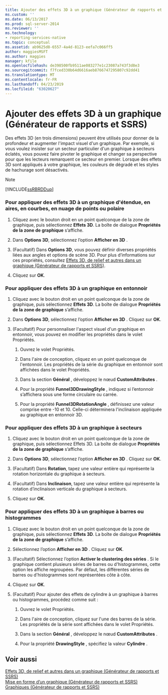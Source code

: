 ```yaml
---
title: Ajouter des effets 3D à un graphique (Générateur de rapports et SSRS) | Microsoft Docs
ms.custom: ''
ms.date: 06/13/2017
ms.prod: sql-server-2014
ms.reviewer: ''
ms.technology:
- reporting-services-native
ms.topic: conceptual
ms.assetid: ab9625d8-6557-4a4d-8123-eefa7c066ff5
author: maggiesMSFT
ms.author: maggies
manager: kfile
ms.openlocfilehash: de398500fb9511ae083277e1c23087a743f3d8e3
ms.sourcegitcommit: f7fced330b64d6616aeb8766747295807c92dd41
ms.translationtype: MT
ms.contentlocale: fr-FR
ms.lasthandoff: 04/23/2019
ms.locfileid: "63020627"
---
```

# <a name="add-3d-effects-to-a-chart-report-builder-and-ssrs"></a>Ajouter des effets 3D à un graphique (Générateur de rapports et SSRS)
  Des effets 3D (en trois dimensions) peuvent être utilisés pour donner de la profondeur et augmenter l'impact visuel d'un graphique. Par exemple, si vous voulez insister sur un secteur particulier d'un graphique à secteurs éclatés, vous pouvez faire pivoter le graphique et changer sa perspective pour que les lecteurs remarquent ce secteur en premier. Lorsque des effets 3D sont appliqués à votre graphique, les couleurs de dégradé et les styles de hachurage sont désactivés.  
  
> [!NOTE]  
>  [!INCLUDE[ssRBRDDup](../../includes/ssrbrddup-md.md)]  
  
### <a name="to-apply-3d-effects-to-a-range-area-line-scatter-or-polar-chart"></a>Pour appliquer des effets 3D à un graphique d'étendue, en aires, en courbes, en nuage de points ou polaire  
  
1.  Cliquez avec le bouton droit en un point quelconque de la zone de graphique, puis sélectionnez **Effets 3D**. La boîte de dialogue **Propriétés de la zone de graphique** s’affiche.  
  
2.  Dans **Options 3D**, sélectionnez l’option **Afficher en 3D** .  
  
3.  (Facultatif) Dans **Options 3D**, vous pouvez définir diverses propriétés liées aux angles et options de scène 3D. Pour plus d’informations sur ces propriétés, consultez [Effets 3D, de relief et autres dans un graphique &#40;Générateur de rapports et SSRS&#41;](chart-effects-3d-bevel-and-other-report-builder.md).  
  
4.  Cliquez sur **OK**.  
  
### <a name="to-apply-3d-effects-to-a-funnel-chart"></a>Pour appliquer des effets 3D à un graphique en entonnoir  
  
1.  Cliquez avec le bouton droit en un point quelconque de la zone de graphique, puis sélectionnez **Effets 3D**. La boîte de dialogue **Propriétés de la zone de graphique** s’affiche.  
  
2.  Dans **Options 3D**, sélectionnez l’option **Afficher en 3D** . Cliquez sur **OK**.  
  
3.  (Facultatif) Pour personnaliser l'aspect visuel d'un graphique en entonnoir, vous pouvez en modifier les propriétés dans le volet Propriétés.  
  
    1.  Ouvrez le volet Propriétés.  
  
    2.  Dans l'aire de conception, cliquez en un point quelconque de l'entonnoir. Les propriétés de la série du graphique en entonnoir sont affichées dans le volet Propriétés.  
  
    3.  Dans la section **Général** , développez le nœud **CustomAttributes** .  
  
    4.  Pour la propriété **Funnel3DDrawingStyle** , indiquez si l’entonnoir s’affichera sous une forme circulaire ou carrée.  
  
    5.  Pour la propriété **Funnel3DRotationAngle** , définissez une valeur comprise entre -10 et 10. Celle-ci déterminera l'inclinaison appliquée au graphique en entonnoir 3D.  
  
### <a name="to-apply-3d-effects-to-a-pie-chart"></a>Pour appliquer des effets 3D à un graphique à secteurs  
  
1.  Cliquez avec le bouton droit en un point quelconque de la zone de graphique, puis sélectionnez Effets 3D. La boîte de dialogue **Propriétés de la zone de graphique** s’affiche.  
  
2.  Dans **Options 3D**, sélectionnez l’option **Afficher en 3D** . Cliquez sur **OK**.  
  
3.  (Facultatif) Dans **Rotation**, tapez une valeur entière qui représente la rotation horizontale du graphique à secteurs.  
  
4.  (Facultatif) Dans **Inclinaison**, tapez une valeur entière qui représente la rotation d’inclinaison verticale du graphique à secteurs.  
  
5.  Cliquez sur **OK**.  
  
### <a name="to-apply-3d-effects-to-a-bar-or-column-chart"></a>Pour appliquer des effets 3D à un graphique à barres ou histogrammes  
  
1.  Cliquez avec le bouton droit en un point quelconque de la zone de graphique, puis sélectionnez **Effets 3D**. La boîte de dialogue **Propriétés de la zone de graphique** s’affiche.  
  
2.  Sélectionnez l’option **Afficher en 3D** . Cliquez sur **OK**.  
  
3.  (Facultatif) Sélectionnez l’option **Activer le clustering des séries** . Si le graphique contient plusieurs séries de barres ou d'histogrammes, cette option les affiche regroupées. Par défaut, les différentes séries de barres ou d'histogrammes sont représentées côte à côte.  
  
4.  Cliquez sur **OK**.  
  
5.  (Facultatif) Pour ajouter des effets de cylindre à un graphique à barres ou histogrammes, procédez comme suit :  
  
    1.  Ouvrez le volet Propriétés.  
  
    2.  Dans l'aire de conception, cliquez sur l'une des barres de la série. Les propriétés de la série sont affichées dans le volet Propriétés.  
  
    3.  Dans la section **Général** , développez le nœud **CustomAttributes** .  
  
    4.  Pour la propriété **DrawingStyle** , spécifiez la valeur **Cylindre** .  
  
## <a name="see-also"></a>Voir aussi  
 [Effets 3D, de relief et autres dans un graphique &#40;Générateur de rapports et SSRS&#41;](chart-effects-3d-bevel-and-other-report-builder.md)   
 [Mise en forme d’un graphique &#40;Générateur de rapports et SSRS&#41;](formatting-a-chart-report-builder-and-ssrs.md)   
 [Graphiques (Générateur de rapports et SSRS)](charts-report-builder-and-ssrs.md)  
  
  
